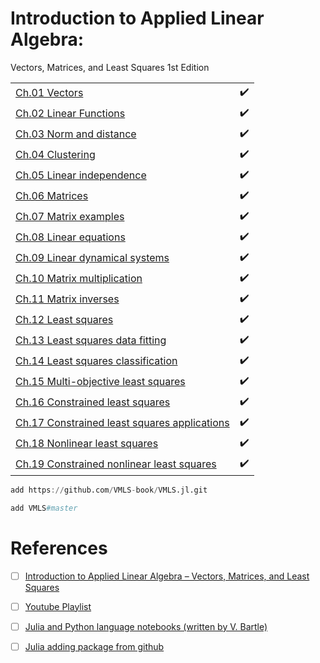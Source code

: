 # Introduction to Applied Linear Algebra: 

Vectors, Matrices, and Least Squares 1st Edition



| | |
|-|-|
| [Ch.01 Vectors](VMLS%20Julia%2C%20Ch.01%20Vectors.ipynb) | :heavy_check_mark: |
| [Ch.02 Linear Functions](VMLS%20Julia%2C%20Ch.02%20Linear%20Functions.ipynb) | :heavy_check_mark: |
| [Ch.03 Norm and distance](VMLS%20Julia%2C%20Ch.03%20Norm%20and%20distance.ipynb) | :heavy_check_mark: |
| [Ch.04 Clustering](VMLS%20Julia%2C%20Ch.04%20Clustering.ipynb) | :heavy_check_mark: |
| [Ch.05 Linear independence](VMLS%20Julia%2C%20Ch.05%20Linear%20independence.ipynb) | :heavy_check_mark: |
| [Ch.06 Matrices](VMLS%20Julia%2C%20Ch.06%20Matrices.ipynb) | :heavy_check_mark: |
| [Ch.07 Matrix examples](VMLS%20Julia%2C%20Ch.07%20Matrix%20examples.ipynb) | :heavy_check_mark: |
| [Ch.08 Linear equations](VMLS%20Julia%2C%20Ch.08%20Linear%20equations.ipynb) | :heavy_check_mark: |
| [Ch.09 Linear dynamical systems](VMLS%20Julia%2C%20Ch.09%20Linear%20dynamical%20systems.ipynb) | :heavy_check_mark: |
| [Ch.10 Matrix multiplication](VMLS%20Julia%2C%20Ch.10%20Matrix%20multiplication.ipynb) | :heavy_check_mark: |
| [Ch.11 Matrix inverses](VMLS%20Julia%2C%20Ch.11%20Matrix%20inverses.ipynb) | :heavy_check_mark: |
| [Ch.12 Least squares](VMLS%20Julia%2C%20Ch.12%20Least%20squares.ipynb) | :heavy_check_mark: |
| [Ch.13 Least squares data fitting](VMLS%20Julia%2C%20Ch.13%20Least%20squares%20data%20fitting.ipynb) | :heavy_check_mark: |
| [Ch.14 Least squares classification](VMLS%20Julia%2C%20Ch.14%20Least%20squares%20classification.ipynb) | :heavy_check_mark: |
| [Ch.15 Multi-objective least squares](VMLS%20Julia%2C%20Ch.15%20Multi-objective%20least%20squares.ipynb) | :heavy_check_mark: |
| [Ch.16 Constrained least squares](VMLS%20Julia%2C%20Ch.16%20Constrained%20least%20squares.ipynb) | :heavy_check_mark: |
| [Ch.17 Constrained least squares applications](VMLS%20Julia%2C%20Ch.17%20Constrained%20least%20squares%20applications.ipynb) | :heavy_check_mark: |
| [Ch.18 Nonlinear least squares](VMLS%20Julia%2C%20Ch.18%20Nonlinear%20least%20squares.ipynb) | :heavy_check_mark: |
| [Ch.19 Constrained nonlinear least squares](VMLS%20Julia%2C%20Ch.19%20Constrained%20nonlinear%20least%20squares.ipynb) | :heavy_check_mark: |

```Julia
add https://github.com/VMLS-book/VMLS.jl.git
```

```Julia
add VMLS#master
```




# References

- [ ] [Introduction to Applied Linear Algebra – Vectors, Matrices, and Least Squares](https://web.stanford.edu/~boyd/vmls/)
- [ ] [Youtube Playlist](https://youtube.com/playlist?list=PLoROMvodv4rMz-WbFQtNUsUElIh2cPmN9&feature=shared)
- [ ] [Julia and Python language notebooks (written by V. Bartle)](https://github.com/vbartle/VMLS-Companions)
- [ ] [Julia adding package from github](https://stackoverflow.com/questions/65914480/julia-adding-package-from-github)


